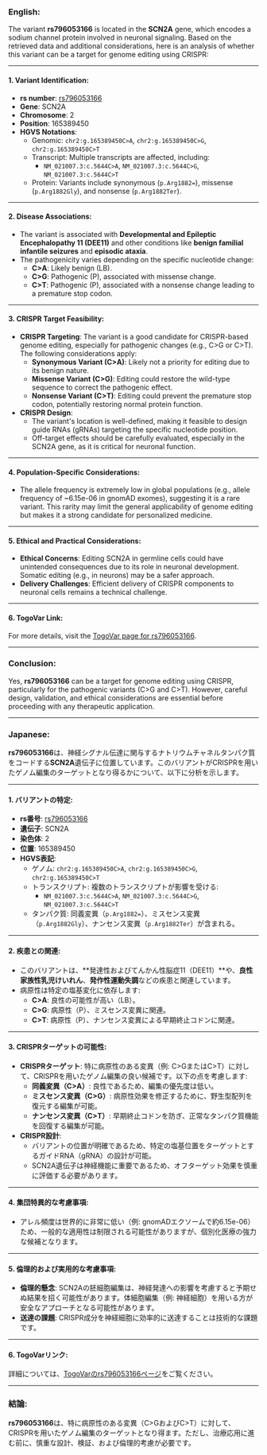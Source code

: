 ### English:
The variant **rs796053166** is located in the **SCN2A** gene, which encodes a sodium channel protein involved in neuronal signaling. Based on the retrieved data and additional considerations, here is an analysis of whether this variant can be a target for genome editing using CRISPR:

---

#### 1. **Variant Identification**:
- **rs number**: [rs796053166](https://identifiers.org/dbsnp/rs796053166)
- **Gene**: SCN2A
- **Chromosome**: 2
- **Position**: 165389450
- **HGVS Notations**:
  - Genomic: `chr2:g.165389450C>A`, `chr2:g.165389450C>G`, `chr2:g.165389450C>T`
  - Transcript: Multiple transcripts are affected, including:
    - `NM_021007.3:c.5644C>A`, `NM_021007.3:c.5644C>G`, `NM_021007.3:c.5644C>T`
  - Protein: Variants include synonymous (`p.Arg1882=`), missense (`p.Arg1882Gly`), and nonsense (`p.Arg1882Ter`).

---

#### 2. **Disease Associations**:
- The variant is associated with **Developmental and Epileptic Encephalopathy 11 (DEE11)** and other conditions like **benign familial infantile seizures** and **episodic ataxia**.
- The pathogenicity varies depending on the specific nucleotide change:
  - **C>A**: Likely benign (LB).
  - **C>G**: Pathogenic (P), associated with missense change.
  - **C>T**: Pathogenic (P), associated with a nonsense change leading to a premature stop codon.

---

#### 3. **CRISPR Target Feasibility**:
- **CRISPR Targeting**: The variant is a good candidate for CRISPR-based genome editing, especially for pathogenic changes (e.g., C>G or C>T). The following considerations apply:
  - **Synonymous Variant (C>A)**: Likely not a priority for editing due to its benign nature.
  - **Missense Variant (C>G)**: Editing could restore the wild-type sequence to correct the pathogenic effect.
  - **Nonsense Variant (C>T)**: Editing could prevent the premature stop codon, potentially restoring normal protein function.
- **CRISPR Design**:
  - The variant's location is well-defined, making it feasible to design guide RNAs (gRNAs) targeting the specific nucleotide position.
  - Off-target effects should be carefully evaluated, especially in the SCN2A gene, as it is critical for neuronal function.

---

#### 4. **Population-Specific Considerations**:
- The allele frequency is extremely low in global populations (e.g., allele frequency of ~6.15e-06 in gnomAD exomes), suggesting it is a rare variant. This rarity may limit the general applicability of genome editing but makes it a strong candidate for personalized medicine.

---

#### 5. **Ethical and Practical Considerations**:
- **Ethical Concerns**: Editing SCN2A in germline cells could have unintended consequences due to its role in neuronal development. Somatic editing (e.g., in neurons) may be a safer approach.
- **Delivery Challenges**: Efficient delivery of CRISPR components to neuronal cells remains a technical challenge.

---

#### 6. **TogoVar Link**:
For more details, visit the [TogoVar page for rs796053166](https://togovar.org/variant/2-165389450-C-A).

---

### Conclusion:
Yes, **rs796053166** can be a target for genome editing using CRISPR, particularly for the pathogenic variants (C>G and C>T). However, careful design, validation, and ethical considerations are essential before proceeding with any therapeutic application.

---

### Japanese:
**rs796053166**は、神経シグナル伝達に関与するナトリウムチャネルタンパク質をコードする**SCN2A**遺伝子に位置しています。このバリアントがCRISPRを用いたゲノム編集のターゲットとなり得るかについて、以下に分析を示します。

---

#### 1. **バリアントの特定**:
- **rs番号**: [rs796053166](https://identifiers.org/dbsnp/rs796053166)
- **遺伝子**: SCN2A
- **染色体**: 2
- **位置**: 165389450
- **HGVS表記**:
  - ゲノム: `chr2:g.165389450C>A`, `chr2:g.165389450C>G`, `chr2:g.165389450C>T`
  - トランスクリプト: 複数のトランスクリプトが影響を受ける:
    - `NM_021007.3:c.5644C>A`, `NM_021007.3:c.5644C>G`, `NM_021007.3:c.5644C>T`
  - タンパク質: 同義変異（`p.Arg1882=`）、ミスセンス変異（`p.Arg1882Gly`）、ナンセンス変異（`p.Arg1882Ter`）が含まれる。

---

#### 2. **疾患との関連**:
- このバリアントは、**発達性およびてんかん性脳症11（DEE11）**や、**良性家族性乳児けいれん**、**発作性運動失調**などの疾患と関連しています。
- 病原性は特定の塩基変化に依存します:
  - **C>A**: 良性の可能性が高い（LB）。
  - **C>G**: 病原性（P）、ミスセンス変異に関連。
  - **C>T**: 病原性（P）、ナンセンス変異による早期終止コドンに関連。

---

#### 3. **CRISPRターゲットの可能性**:
- **CRISPRターゲット**: 特に病原性のある変異（例: C>GまたはC>T）に対して、CRISPRを用いたゲノム編集の良い候補です。以下の点を考慮します:
  - **同義変異（C>A）**: 良性であるため、編集の優先度は低い。
  - **ミスセンス変異（C>G）**: 病原性効果を修正するために、野生型配列を復元する編集が可能。
  - **ナンセンス変異（C>T）**: 早期終止コドンを防ぎ、正常なタンパク質機能を回復する編集が可能。
- **CRISPR設計**:
  - バリアントの位置が明確であるため、特定の塩基位置をターゲットとするガイドRNA（gRNA）の設計が可能。
  - SCN2A遺伝子は神経機能に重要であるため、オフターゲット効果を慎重に評価する必要があります。

---

#### 4. **集団特異的な考慮事項**:
- アレル頻度は世界的に非常に低い（例: gnomADエクソームで約6.15e-06）ため、一般的な適用性は制限される可能性がありますが、個別化医療の強力な候補となります。

---

#### 5. **倫理的および実用的な考慮事項**:
- **倫理的懸念**: SCN2Aの胚細胞編集は、神経発達への影響を考慮すると予期せぬ結果を招く可能性があります。体細胞編集（例: 神経細胞）を用いる方が安全なアプローチとなる可能性があります。
- **送達の課題**: CRISPR成分を神経細胞に効率的に送達することは技術的な課題です。

---

#### 6. **TogoVarリンク**:
詳細については、[TogoVarのrs796053166ページ](https://togovar.org/variant/2-165389450-C-A)をご覧ください。

---

### 結論:
**rs796053166**は、特に病原性のある変異（C>GおよびC>T）に対して、CRISPRを用いたゲノム編集のターゲットとなり得ます。ただし、治療応用に進む前に、慎重な設計、検証、および倫理的考慮が必要です。